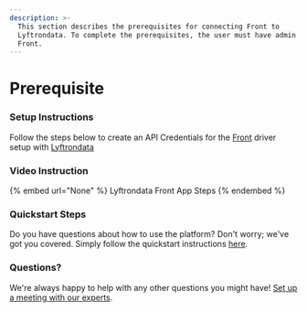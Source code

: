 ```yaml
---
description: >-
  This section describes the prerequisites for connecting Front to
  Lyftrondata. To complete the prerequisites, the user must have admin access to
  Front.
---
```


# Prerequisite

<mark style="color:blue;"></mark>

### Setup Instructions

Follow the steps below to create an API Credentials for the [Front](None) driver setup with [Lyftrondata](https://www.lyftrondata.com)

### Video Instruction

{% embed url="None" %}
Lyftrondata Front App Steps
{% endembed %}

### Quickstart Steps

Do you have questions about how to use the platform? Don't worry; we've got you covered. Simply follow the quickstart instructions [here](README.md).

### Questions? <a href="#questions" id="questions"></a>

We're always happy to help with any other questions you might have! [Set up a meeting with our experts](https://www.lyftrondata.com/book-a-meeting/).

